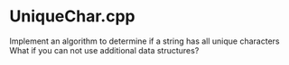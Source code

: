 # UniqueChar.cpp
Implement an algorithm to determine if a string has all unique characters What if you can not use additional data structures?
